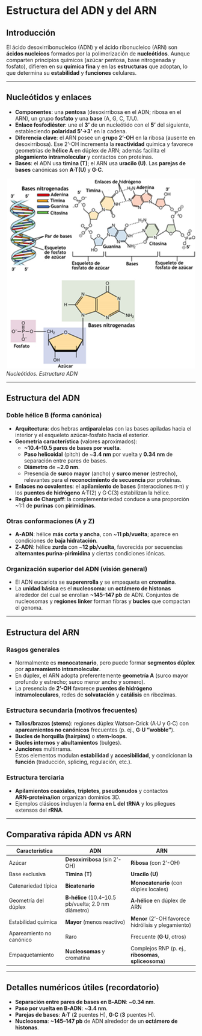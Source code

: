 # Estructura del ADN y del ARN

## Introducción
El ácido desoxirribonucleico (ADN) y el ácido ribonucleico (ARN) son **ácidos nucleicos** formados por la polimerización de **nucleótidos**. Aunque comparten principios químicos (azúcar pentosa, base nitrogenada y fosfato), difieren en su **química fina** y en las **estructuras** que adoptan, lo que determina su **estabilidad** y **funciones** celulares.

---

## Nucleótidos y enlaces
- **Componentes**: una **pentosa** (desoxirribosa en el ADN; ribosa en el ARN), un grupo **fosfato** y una **base** (A, G, C, T/U).  
- **Enlace fosfodiéster**: une el **3’** de un nucleótido con el **5’** del siguiente, estableciendo **polaridad 5’→3’** en la cadena.  
- **Diferencia clave**: el ARN posee un **grupo 2’-OH** en la ribosa (ausente en desoxirribosa). Ese 2’-OH incrementa la **reactividad** química y favorece geometrías de **hélice A** en dúplex de ARN; además facilita el **plegamiento intramolecular** y contactos con proteínas.
- **Bases**: el ADN usa **timina (T)**; el ARN usa **uracilo (U)**. Las **parejas de bases** canónicas son **A·T(U)** y **G·C**.

![Nucleótidos](B101/01_nucleotidos.png "Nucleótidos")
*Nucleótidos. Estructura ADN*

---

## Estructura del ADN

### Doble hélice B (forma canónica)
- **Arquitectura**: dos hebras **antiparalelas** con las bases apiladas hacia el interior y el esqueleto azúcar‑fosfato hacia el exterior.  
- **Geometría característica** (valores aproximados):  
  - **~10.4–10.5 pares de bases por vuelta**.  
  - **Paso helicoidal** (pitch) de ~**3.4 nm** por vuelta y **0.34 nm** de separación entre pares de bases.  
  - **Diámetro** de ~**2.0 nm**.  
  - Presencia de **surco mayor** (ancho) y **surco menor** (estrecho), relevantes para el **reconocimiento de secuencia** por proteínas.  
- **Enlaces no covalentes**: el **apilamiento de bases** (interacciones π‑π) y los **puentes de hidrógeno** A·T(2) y G·C(3) estabilizan la hélice.  
- **Reglas de Chargaff**: la complementariedad conduce a una proporción ~1:1 de **purinas** con **pirimidinas**.

### Otras conformaciones (A y Z)
- **A‑ADN**: hélice **más corta y ancha**, con ~**11 pb/vuelta**; aparece en condiciones de **baja hidratación**.  
- **Z‑ADN**: hélice **zurda** con ~**12 pb/vuelta**, favorecida por secuencias **alternantes purina‑pirimidina** y ciertas condiciones iónicas.

### Organización superior del ADN (visión general)
- El ADN eucariota se **superenrolla** y se empaqueta en **cromatina**.  
- La **unidad básica** es el **nucleosoma**: un **octámero de histonas** alrededor del cual se enrollan **~145–147 pb** de ADN. Conjuntos de nucleosomas y **regiones linker** forman fibras y **bucles** que compactan el genoma.

---

## Estructura del ARN

### Rasgos generales
- Normalmente es **monocatenario**, pero puede formar **segmentos dúplex** por **apareamiento intramolecular**.  
- En dúplex, el ARN adopta preferentemente **geometría A** (surco mayor profundo y estrecho; surco menor ancho y somero).
- La presencia de **2’-OH** favorece **puentes de hidrógeno intramoleculares**, redes de **solvatación** y **catálisis** en ribozimas.

### Estructura secundaria (motivos frecuentes)
- **Tallos/brazos (stems)**: regiones dúplex Watson‑Crick (A·U y G·C) con **apareamientos no canónicos** frecuentes (p. ej., **G·U “wobble”**).  
- **Bucles de horquilla (hairpins)** o **stem‑loops**.  
- **Bucles internos** y **abultamientos** (bulges).  
- **Junciones** multirrama.  
Estos elementos modulan **estabilidad** y **accesibilidad**, y condicionan la **función** (traducción, splicing, regulación, etc.).

### Estructura terciaria
- **Apilamientos coaxiales**, **tripletes**, **pseudonudos** y contactos **ARN‑proteína/ion** organizan dominios 3D.  
- Ejemplos clásicos incluyen la **forma en L del tRNA** y los pliegues extensos del **rRNA**.  

---

## Comparativa rápida ADN vs ARN

| Característica | ADN | ARN |
|---|---|---|
| Azúcar | **Desoxirribosa** (sin 2’-OH) | **Ribosa** (con 2’-OH) |
| Base exclusiva | **Timina (T)** | **Uracilo (U)** |
| Catenariedad típica | **Bicatenario** | **Monocatenario** (con dúplex locales) |
| Geometría del dúplex | **B‑hélice** (10.4–10.5 pb/vuelta; 2.0 nm diámetro) | **A‑hélice** en dúplex de ARN |
| Estabilidad química | **Mayor** (menos reactivo) | **Menor** (2’-OH favorece hidrólisis y plegamiento) |
| Apareamiento no canónico | Raro | Frecuente (**G·U**, otros) |
| Empaquetamiento | **Nucleosomas** y cromatina | Complejos RNP (p. ej., **ribosomas**, **spliceosoma**) |

---

## Detalles numéricos útiles (recordatorio)
- **Separación entre pares de bases en B‑ADN**: ~**0.34 nm**.  
- **Paso por vuelta en B‑ADN**: ~**3.4 nm**.  
- **Parejas de bases**: **A·T** (**2** puentes H), **G·C** (**3** puentes H).  
- **Nucleosoma**: **~145–147 pb** de ADN alrededor de un **octámero de histonas**.

